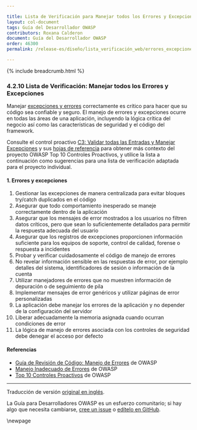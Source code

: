 ```yaml
---

title: Lista de Verificación para Manejar todos los Errores y Excepciones
layout: col-document
tags: Guía del Desarrollador OWASP
contributors: Roxana Calderon
document: Guía del Desarrollador OWASP
order: 46300
permalink: /release-es/diseño/lista_verificación_web/errores_excepciones/

---
```


{% include breadcrumb.html %}

### 4.2.10 Lista de Verificación: Manejar todos los Errores y Excepciones

Manejar [excepciones y errores][cserror] correctamente es crítico para hacer que su código sea confiable y seguro.
El manejo de errores y excepciones ocurre en todas las áreas de una aplicación, incluyendo la lógica crítica del negocio
así como las características de seguridad y el código del framework.

Consulte el control proactivo [C3: Validar todas las Entradas y Manejar Excepciones][control3]
y sus [hojas de referencia][csproactive-c10] para obtener más contexto del proyecto OWASP Top 10 Controles Proactivos,
y utilice la lista a continuación como sugerencias para una lista de verificación adaptada para el proyecto individual.

#### 1. Errores y excepciones

1. Gestionar las excepciones de manera centralizada para evitar bloques try/catch duplicados en el código
2. Asegurar que todo comportamiento inesperado se maneje correctamente dentro de la aplicación
3. Asegurar que los mensajes de error mostrados a los usuarios no filtren datos críticos,
    pero que sean lo suficientemente detallados para permitir la respuesta adecuada del usuario
4. Asegurar que los registros de excepciones proporcionen información suficiente para los equipos de soporte, control de calidad, forense o respuesta a incidentes
5. Probar y verificar cuidadosamente el código de manejo de errores
6. No revelar información sensible en las respuestas de error, por ejemplo
    detalles del sistema, identificadores de sesión o información de la cuenta
7. Utilizar manejadores de errores que no muestren información de depuración o de seguimiento de pila
8. Implementar mensajes de error genéricos y utilizar páginas de error personalizadas
9. La aplicación debe manejar los errores de la aplicación y no depender de la configuración del servidor
10. Liberar adecuadamente la memoria asignada cuando ocurran condiciones de error
11. La lógica de manejo de errores asociada con los controles de seguridad debe denegar el acceso por defecto

#### Referencias

* [Guía de Revisión de Código: Manejo de Errores][review] de OWASP
* [Manejo Inadecuado de Errores][handle]  de OWASP
* [Top 10 Controles Proactivos][proactive10]  de OWASP

----
Traducción de versión [original en inglés][release060210].

La Guía para Desarrolladores OWASP es un esfuerzo comunitario; si hay algo que necesita cambiarse,
[cree un issue][issue060210] o [edítelo en GitHub][edit060210].

[release060210]: https://github.com/OWASP/www-project-developer-guide/blob/main/release/06-design/02-web-app-checklist/10-handle-errors-exceptions.md
[cserror]: https://cheatsheetseries.owasp.org/cheatsheets/Error_Handling_Cheat_Sheet
[csproactive-c10]: https://cheatsheetseries.owasp.org/IndexProactiveControls.html#c10-handle-all-errors-and-exceptions
[control3]: https://top10proactive.owasp.org/the-top-10/c3-validate-input-and-handle-exceptions/
[edit060210]: https://github.com/OWASP/www-project-developer-guide/blob/main/draft/06-design/02-web-app-checklist/10-handle-errors-exceptions.md
[handle]: https://owasp.org/www-community/Improper_Error_Handling
[issue060210]: https://github.com/OWASP/www-project-developer-guide/issues/new?labels=enhancement&template=request.md&title=Update:%2006-design/02-web-app-checklist/10-handle-errors-exceptions
[proactive10]: https://top10proactive.owasp.org/
[review]: https://owasp.org/www-project-code-review-guide/

\newpage
